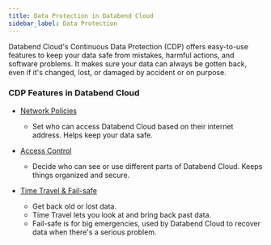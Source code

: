 ```yaml
---
title: Data Protection in Databend Cloud
sidebar_label: Data Protection
---
```


Databend Cloud's Continuous Data Protection (CDP) offers easy-to-use features to keep your data safe from mistakes, harmful actions, and software problems. It makes sure your data can always be gotten back, even if it's changed, lost, or damaged by accident or on purpose.

### CDP Features in Databend Cloud
- [Network Policies](../56-security/network-policy.md)
  - Set who can access Databend Cloud based on their internet address. Helps keep your data safe.
 
- [Access Control](../56-security/access-control.md)
  - Decide who can see or use different parts of Databend Cloud. Keeps things organized and secure.

- [Time Travel & Fail-safe](./02-data-recovery.md)
  - Get back old or lost data.
  - Time Travel lets you look at and bring back past data.
  - Fail-safe is for big emergencies, used by Databend Cloud to recover data when there's a serious problem.
